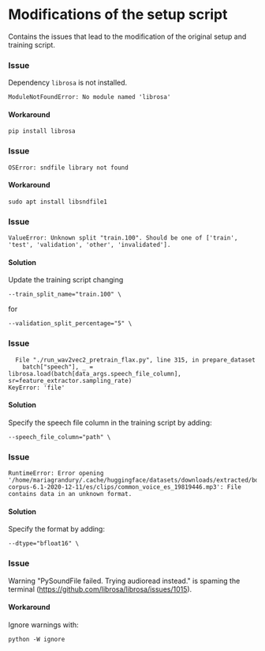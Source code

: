 # Modifications of the setup script

Contains the issues that lead to the modification of the original setup and training script.

### Issue

Dependency `librosa` is not installed.

```
ModuleNotFoundError: No module named 'librosa'
```

#### Workaround

```
pip install librosa
```

### Issue

```
OSError: sndfile library not found
```

#### Workaround

```
sudo apt install libsndfile1
```

### Issue

```
ValueError: Unknown split "train.100". Should be one of ['train', 'test', 'validation', 'other', 'invalidated'].
```

#### Solution

Update the training script changing
```
--train_split_name="train.100" \
```
for
```
--validation_split_percentage="5" \
```

### Issue

```
  File "./run_wav2vec2_pretrain_flax.py", line 315, in prepare_dataset
    batch["speech"], _ = librosa.load(batch[data_args.speech_file_column], sr=feature_extractor.sampling_rate)
KeyError: 'file'
```

#### Solution

Specify the speech file column in the training script by adding:

```
--speech_file_column="path" \
```

### Issue

```
RuntimeError: Error opening '/home/mariagrandury/.cache/huggingface/datasets/downloads/extracted/bd58f2e7808a2802cb11d9aae2673fa0a1e54b008404f75a1c63c2751332b806/cv-corpus-6.1-2020-12-11/es/clips/common_voice_es_19819446.mp3': File contains data in an unknown format.
```

#### Solution

Specify the format by adding:

```
--dtype="bfloat16" \
```

### Issue

Warning "PySoundFile failed. Trying audioread instead." is spaming the terminal (https://github.com/librosa/librosa/issues/1015).

#### Workaround

Ignore warnings with:

```
python -W ignore
```